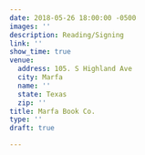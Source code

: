 ```yaml
---
date: 2018-05-26 18:00:00 -0500
images: ''
description: Reading/Signing
link: ''
show_time: true
venue:
  address: 105. S Highland Ave
  city: Marfa
  name: ''
  state: Texas
  zip: ''
title: Marfa Book Co.
type: ''
draft: true

---
```

